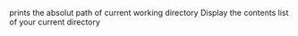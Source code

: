 prints the absolut path of current working directory
Display the contents list of your current directory
